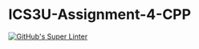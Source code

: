 # ICS3U-Assignment-4-CPP

[![GitHub's Super Linter](https://github.com/Andrew-Ten-Den/ICS3U-Assignment-4-CPP/workflows/GitHub's%20Super%20Linter/badge.svg)](https://github.com/Andrew-Ten-Den/ICS3U-Assignment-4-CPP/actions)
